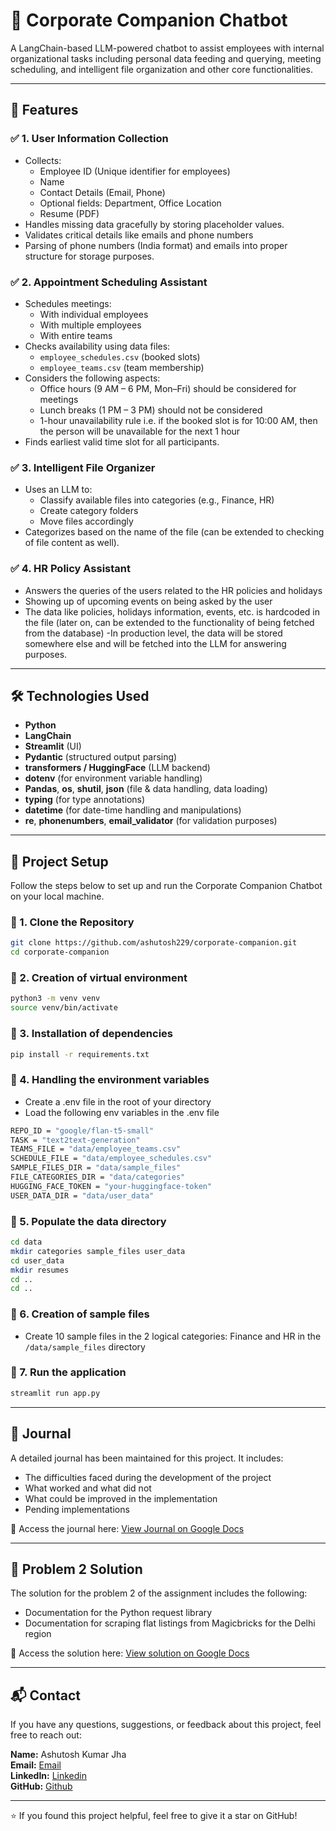 # 🤖 Corporate Companion Chatbot

A LangChain-based LLM-powered chatbot to assist employees with internal organizational tasks including personal data feeding and querying, meeting scheduling, and intelligent file organization and other core functionalities.

---

## 📌 Features

### ✅ 1. User Information Collection
- Collects:
  - Employee ID (Unique identifier for employees)
  - Name
  - Contact Details (Email, Phone)
  - Optional fields: Department, Office Location
  - Resume (PDF)
- Handles missing data gracefully by storing placeholder values.
- Validates critical details like emails and phone numbers
- Parsing of phone numbers (India format) and emails into proper structure for storage purposes.

### ✅ 2. Appointment Scheduling Assistant
- Schedules meetings:
  - With individual employees
  - With multiple employees
  - With entire teams
- Checks availability using data files:
  - `employee_schedules.csv` (booked slots)
  - `employee_teams.csv` (team membership)
- Considers the following aspects:
  - Office hours (9 AM – 6 PM, Mon–Fri) should be considered for meetings
  - Lunch breaks (1 PM – 3 PM) should not be considered
  - 1-hour unavailability rule i.e. if the booked slot is for 10:00 AM, then the person will be unavailable for the next 1 hour
- Finds earliest valid time slot for all participants.

### ✅ 3. Intelligent File Organizer
- Uses an LLM to:
  - Classify available files into categories (e.g., Finance, HR)
  - Create category folders
  - Move files accordingly
- Categorizes based on the name of the file (can be extended to checking of file content as well).

### ✅ 4. HR Policy Assistant
- Answers the queries of the users related to the HR policies and holidays 
- Showing up of upcoming events on being asked by the user
- The data like policies, holidays information, events, etc. is hardcoded in the file (later on, can be extended to the functionality of being fetched from the database)
-In production level, the data will be stored somewhere else and will be fetched into the LLM for answering purposes. 

---

## 🛠 Technologies Used

- **Python**
- **LangChain**
- **Streamlit** (UI)
- **Pydantic** (structured output parsing)
- **transformers / HuggingFace** (LLM backend)
- **dotenv** (for environment variable handling)
- **Pandas**, **os**, **shutil**, **json** (file & data handling, data loading)
- **typing** (for type annotations)
- **datetime** (for date-time handling and manipulations)
- **re**, **phonenumbers**, **email_validator** (for validation purposes)

---

## 🚀 Project Setup

Follow the steps below to set up and run the Corporate Companion Chatbot on your local machine.

### 🔧 1. Clone the Repository

```bash
git clone https://github.com/ashutosh229/corporate-companion.git
cd corporate-companion
```

### 🔧 2. Creation of virtual environment

```bash
python3 -m venv venv
source venv/bin/activate
```

### 🔧 3. Installation of dependencies

```bash
pip install -r requirements.txt
```

### 🔧 4. Handling the environment variables
- Create a .env file in the root of your directory
- Load the following env variables in the .env file 
```bash 
REPO_ID = "google/flan-t5-small"
TASK = "text2text-generation"
TEAMS_FILE = "data/employee_teams.csv"
SCHEDULE_FILE = "data/employee_schedules.csv"
SAMPLE_FILES_DIR = "data/sample_files"
FILE_CATEGORIES_DIR = "data/categories"
HUGGING_FACE_TOKEN = "your-huggingface-token"
USER_DATA_DIR = "data/user_data"
```

### 🔧 5. Populate the data directory

```bash
cd data
mkdir categories sample_files user_data
cd user_data 
mkdir resumes
cd .. 
cd ..
```

### 🔧 6. Creation of sample files 
- Create 10 sample files in the 2 logical categories: Finance and HR in the ```/data/sample_files``` directory

### 🔧 7. Run the application
```bash
streamlit run app.py
```

---

## 📝 Journal

A detailed journal has been maintained for this project. It includes:

- The difficulties faced during the development of the project
- What worked and what did not
- What could be improved in the implementation
- Pending implementations

📄 Access the journal here: [View Journal on Google Docs](https://docs.google.com/document/d/1qPccQ61x1YoLokYt_ON_T32EEyd_VIq1T7SzE3bf1j0/edit?usp=sharing)

---

## 📝 Problem 2 Solution

The solution for the problem 2 of the assignment includes the following: 

- Documentation for the Python request library
- Documentation for scraping flat listings from Magicbricks for the Delhi region

📄 Access the solution here: [View solution on Google Docs](https://docs.google.com/document/d/1ez9WuyCCKqNQWOsCyY0IWMK5nDw7LX4UC-alKNEVgeg/edit?usp=sharing)

---

## 📬 Contact

If you have any questions, suggestions, or feedback about this project, feel free to reach out:

**Name:** Ashutosh Kumar Jha 
<br>
**Email:** [Email](mailto:ashutoshj@iitbhilai.ac.in)  
**LinkedIn:** [Linkedin](https://www.linkedin.com/in/ashutosh-kumar-jha-601098280/)  
**GitHub:** [Github](https://github.com/ashutosh229/)

---

⭐ If you found this project helpful, feel free to give it a star on GitHub!


